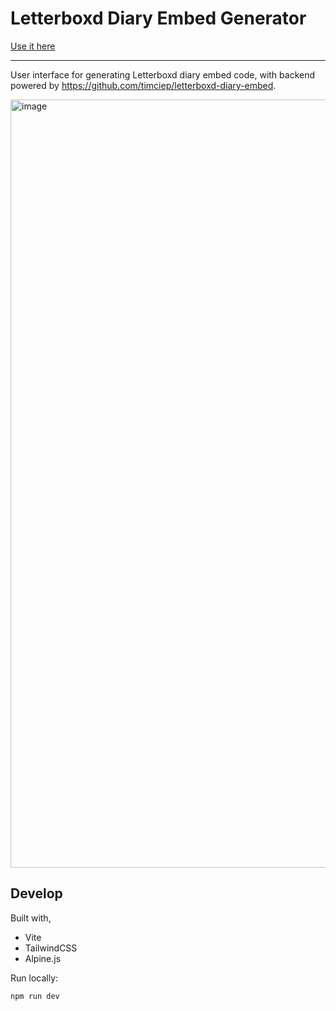 # Letterboxd Diary Embed Generator

[Use it here](https://letterboxd-embed.timcieplowski.com/)

---

User interface for generating Letterboxd diary embed code, with backend powered by https://github.com/timciep/letterboxd-diary-embed.

<img width="1229" alt="image" src="https://github.com/timciep/letterboxd-embed-landing-page/assets/2245341/1859aaf5-1dd3-4433-a368-e8643d9f95f8">


## Develop

Built with,

* Vite
* TailwindCSS
* Alpine.js

Run locally:

```
npm run dev
```
